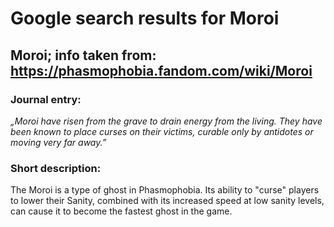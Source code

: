# Google search results for Moroi
## Moroi; info taken from: https://phasmophobia.fandom.com/wiki/Moroi
### Journal entry:
*„Moroi have risen from the grave to drain energy from the living. They have been known to place curses on their victims, curable only by antidotes or moving very far away.”*

### Short description:
The Moroi is a type of ghost in Phasmophobia. Its ability to "curse" players to lower their Sanity, combined with its increased speed at low sanity levels, can cause it to become the fastest ghost in the game.